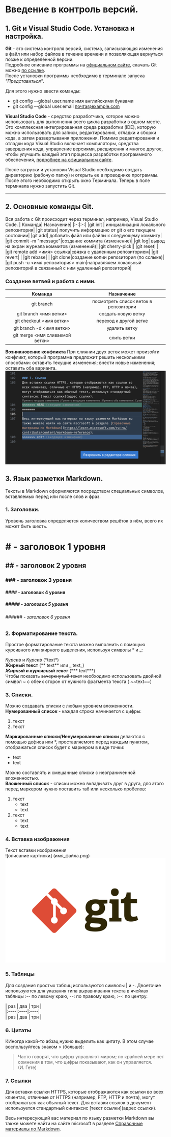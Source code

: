 # Введение в контроль версий.
## 1. Git и Visual Studio Code. Установка и настройка.
**Git** - это система контроля версий, система, записывающая изменения в файл или набор файлов в течение времени и позволяющая вернуться позже к определённой версии.  
Подробное описание программы на [официальном сайте](https://git-scm.com/book/ru/), скачать Git можно [по ссылке](https://git-scm.com/downloads).  
После установки программы необходимо в терминале запуска *"Представиться"*.  

Для этого нужно ввести команды:  
* git config --global user.name имя английскими буквами
* git config --global user.email  почта@example.com  

**Visual Studio Code** - средство разработчика, которое можно использовать для выполнения всего цикла разработки в одном месте. Это комплексная интегрированная среда разработки (IDE), которую можно использовать для записи, редактирования, отладки и сборки кода, а затем развертывания приложения. Помимо редактирования и отладки кода Visual Studio включает компиляторы, средства завершения кода, управление версиями, расширения и многое другое, чтобы улучшить каждый этап процесса разработки программного обеспечения, [подробнее на официальном сайте](https://learn.microsoft.com/ru-ru/visualstudio/windows/?view=vs-2022).  

После загрузки и установки Visual Studio необходимо создать директорию (рабочую папку) и открыть ее в проводнике программы. После этого необходимо открыть окно Терминала. Теперь в поле терминала нужно запустить Git.

---
## 2. Основные команды Git.
Вся работа с Git происходит через терминал, например, Visual Studio Code.
| Команда| Назначение|
|:-:|:-:|
|git init | инициализация локального репозитория|
|git status| получить информацию от git о его текущем состоянии|
|git add| добавить файл или файлы к следующему коммиту|
|git commit -m "message"|создание коммита (изменение)|
|git log| вывод на экран журнала коммитов (изменений)|
|git cherry-pick||
|git reset| |
|git remote add <имя> ссылка|связка с удаленным репозиторием|
|git revert| |
|git rebase| |
|git clone|создание копии репозитория (по сслыке)|
|git push -u <имя репозитория> main|направляяем локальный репозиторий в связанный с ним удаленный репозиторий|


### Создание ветвей и работа с ними.
| Команда| Назначение|
|:-:|:-:|
|git branch|посмотреть список веток в репозитории|
|git branch <имя ветки> | создать новую ветку|
|git checkout <имя ветки>| переход к другой ветке|
|git branch -d <имя ветки>| удалить ветку|
|git merge <имя сливаемой ветки>|слить ветки|

**Возникновение конфликта**
При слиянии двух веток может произойти конфликт, который программа предложит решить несколькими способами: оставить текущие изменения; внести новые изменения; оставить оба варианта.
![Скриншот конфликта](/conflikt.png) 

## 3. Язык разметки Markdown.
Тексты в Markdown оформляются посредством специальных символов, вставляемых перед или после слов и фраз.

### 1. Заголовки.
Уровень заголовка определяется количеством решёток в нём, всего их может быть шесть.
# # - заголовок 1 уровня
## ## - заголовок 2 уровня
### ### - заголовок 3 уровня
#### #### - заголовок 4 уровня
##### ##### - заголовок 5 уровня
###### ###### - заголовок 6 уровня

### 2. Форматирование текста.  
Простое форматирование текста можно выполнить с помощью курсивного или жирного выделения, используя символы * и _:

*Курсив* и _Курсив_ (\*text*)  
**Жирный текст** (\** text** или \_ text_)  
***Жирный и курсивный текст*** (\*** text***)  
Чтобы показать ~~зачеркнутый текст~~ необходимо использовать двойной символ \~ с обеих сторон от нужного фрагмента текста ( \~~text~~)

### 3. Списки.  
Можно создавать списки с любым уровнем вложенности.  
**Нумерованный список** - каждая строка начинается с цифры:
1. текст
2. текст

**Маркированные списки/Ненумерованные списки** делаются с помощью дефиса или *, проставляемого перед каждым пунктом, отображаться список будет с маркером в виде точки:
* text
* text  

Можно составлять и смешанные списки с неограниченной вложенностью.  
**Вложенный список** - списки можно вкладывать друг в друга, для этого перед маркером нужно поставить таб или несколько пробелов:  
1. текст
    * text
    * text
2. текст
    * text
    * text  


### 4. Вставка изображения
Текст вставки изображения  
 \![описание картинки] (имя_файла.png)
![Логотип Git](/Git.png) 

### 5. Таблицы
Для создания простых таблиц используются символы | и -. Двоеточие используются для указания типа выравнивания текста в ячейках таблицы :-- по левому краю, --: по правому краю, :--: по центру.

\| раз \| два | три |  
|:----|:----|:----|  
| раз | два | три |


### 6. Цитаты  
КИногда какой-то абзац нужно выделить как цитату. В этом случае воспользуйтесь знаком > (больше):
> Часто говорят, что цифры управляют миром; по крайней мере нет сомнения в том, что цифры показывают, как он управляется.  
(И. Гете)

### 7. Ссылки
Для вставки ссылки HTTPS, которые отображаются как ссылки во всех клиентах, отличные от HTTPS (например, FTP, HTTP и почта), могут отображаться как обычный текст. Для вставки ссылок в документ используется стандартный синтаксис [текст ссылки](адрес ссылки).   

Весь интересующий вас материал по языку разметки Markdown вы также можете найти на сайте microsoft в разделе [Справочные материалы по Markdown](https://learn.microsoft.com/ru-ru/contribute/content/markdown-reference).
